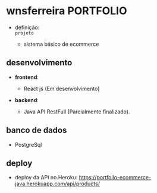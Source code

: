 # wnsferreira PORTFOLIO

- definição: <br/>
  `projeto`

  - sistema básico de ecommerce

## desenvolvimento

  - <b>frontend</b>:
    - React js</b> (Em desenvolvimento)
    
  - <b>backend</b>:
    - Java API RestFull</b> (Parcialmente finalizado). 
     
## banco de dados

  - PostgreSql
    
    
 ## deploy
 
 - deploy da API no Heroku: https://portfolio-ecommerce-java.herokuapp.com/api/products/
